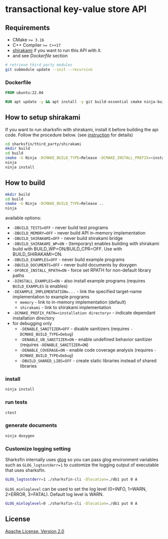 # transactional key-value store API

## Requirements

* CMake `>= 3.16`
* C++ Compiler `>= C++17`
* [shirakami](https://github.com/project-tsurugi/shirakami) if you want to run this API with it.
* and see *Dockerfile* section

```sh
# retrieve third party modules
git submodule update --init --recursive
```

### Dockerfile

```dockerfile
FROM ubuntu:22.04

RUN apt update -y && apt install -y git build-essential cmake ninja-build libboost-filesystem-dev doxygen libnuma-dev
```

## How to setup shirakami 

If you want to run sharksfin with shirakami, install it before building the api code. Follow the procedure below.
(see [instruction](https://github.com/project-tsurugi/shirakami/blob/master/README.md) for details)

```sh
cd sharksfin/third_party/shirakami
mkdir build
cd build
cmake -G Ninja -DCMAKE_BUILD_TYPE=Release -DCMAKE_INSTALL_PREFIX=<installation directory> ..
ninja
ninja install
```

## How to build

```sh
mkdir build
cd build
cmake -G Ninja -DCMAKE_BUILD_TYPE=Release ..
ninja
```

available options:
* `-DBUILD_TESTS=OFF` - never build test programs
* `-DBUILD_MEMORY=OFF` - never build API in-memory implementation
* `-DBUILD_SHIRAKAMI=OFF` - never build shirakami bridge
* `-DBUILD_SHIRAKAMI_WP=ON` - (temporary) enables building with shirakami build with BUILD_WP=ON/BUILD_CPR=OFF. Use with BUILD_SHIRAKAMI=ON.
* `-DBUILD_EXAMPLES=OFF` - never build example programs
* `-DBUILD_DOCUMENTS=OFF` - never build documents by doxygen
* `-DFORCE_INSTALL_RPATH=ON` - force set RPATH for non-default library paths
* `-DINSTALL_EXAMPLES=ON` - also install example programs (requires `BUILD_EXAMPLES` is enables)
* `-DEXAMPLE_IMPLEMENTATION=...` - link the specified target-name implementation to example programs
  * `memory` - link to in-memory implementation (default)
  * `shirakami` - link to shirakami implementation
* `-DCMAKE_PREFIX_PATH=<installation directory>` - indicate dependant installation directory
* for debugging only
  * `-DENABLE_SANITIZER=OFF` - disable sanitizers (requires `-DCMAKE_BUILD_TYPE=Debug`)
  * `-DENABLE_UB_SANITIZER=ON` - enable undefined behavior sanitizer (requires `-DENABLE_SANITIZER=ON`)
  * `-DENABLE_COVERAGE=ON` - enable code coverage analysis (requires `-DCMAKE_BUILD_TYPE=Debug`)
  * `-DBUILD_SHARED_LIBS=OFF` - create static libraries instead of shared libraries
  
### install

```sh
ninja install
```

### run tests

```sh
ctest
```

### generate documents

```sh
ninja doxygen
```

### Customize logging setting 
Sharksfin internally uses [glog](https://github.com/google/glog) so you can pass glog environment variables such as `GLOG_logtostderr=1` to customize the logging output of executable that uses sharksfin. 

```sh
GLOG_logtostderr=1 ./sharksfin-cli -Dlocation=./db1 put 0 A
```

`GLOG_minloglevel` can be used to set the log level (0=INFO, 1=WARN, 2=ERROR, 3=FATAL). Default log level is WARN.

```sh
GLOG_minloglevel=0 ./sharksfin-cli -Dlocation=./db1 put 0 A
```

## License

[Apache License, Version 2.0](http://www.apache.org/licenses/LICENSE-2.0)

